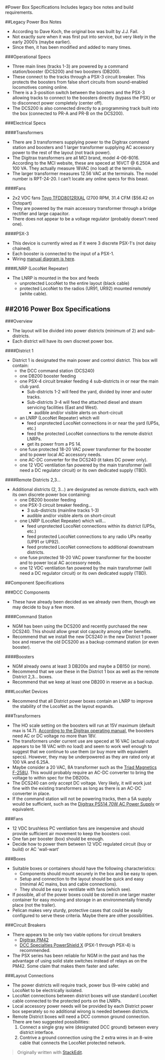 #Power Box Specifications
Includes legacy box notes and build requirements.

##Legacy Power Box Notes
- According to Dave Koch, the original box was built by J.J. Fail.
- Not exactly sure when it was first put into service, but very likely in the early 2000’s (maybe earlier).
- Since then, it has been modified and added to many times.

###Operational Specs
- Three main lines (tracks 1-3) are powered by a command station/booster (DCS200) and two boosters (DB200).
- These connect to the tracks through a PSX-3 circuit breaker. This protects the boosters from false short circuits from sound-enabled locomotives coming online.
- There is a 3-position switch between the boosters and the PSX-3 allowing tracks to connect to the boosters directly (bypass the PSX) or to disconnect power completely (center off).
- The DCS200 is also connected directly to a programming track built into the box (connected to PR-A and PR-B on the DCS200).

###Electrical Specs

####Transformers
- There are 3 transformers supplying power to the Digitrax command station and boosters and 1 larger  transformer supplying AC accessory power to the rest of the layout (not track power).
- The Digitrax transformers are all MCI brand, model 4-06-8016. According to the MCI website, these are speced at 16VCT @ 6.250A and 100 VA. They actually measure 18VAC (no load) at the terminals.
- The larger transformer measures 12.56 VAC at the terminals. The model number is RPT-24-20. I can’t locate any online specs for this beast.

####Fans
- 2x2 VDC fans [Toyo TFDD8012RXAL](http://www.onlinecomponents.com/u.s.-toyo-fan-tfdd8012rxal.html?p=12701476) (2700 RPM, 31.4 CFM ($56.42 on Octopart)
- They are powered by the main accessory transformer through a bridge rectifier and large capacitor.
- There does not appear to be a voltage regulator (probably doesn’t need one).

####PSX-3
- This device is currently wired as if it were 3 discrete PSX-1's (not daisy chained).
- Each booster is connected to the input of a PSX-1.
- Wiring [manual diagram is here](http://www.dccspecialties.com/products/pdf/man_psx1.pdf).

####LNRP (LocoNet Repeater)
- The LNRP is mounted in the box and feeds
    - unprotected LocoNet to the entire layout (black cable)
    - protected LocoNet to the radios (UR91, UR92) mounted remotely (white cable).

##2016 Power Box Specifications
----------

###Overview
- The layout will be divided into power districts (minimum of 2) and sub-districts.
- Each district will have its own discreet power box.

####District 1
- District 1 is designated the main power and control district. This box will contain:
    - the DCC command station (DCS240)
    - one DB200 booster feeding
    - one PSX-4 circuit breaker feeding 4 sub-districts in or near the main club yard.
        - Sub-districts 1-2 will feed the yard, divided by inner and outer tracks.
        - Sub-districts 3-4 will feed the attached diesel and steam servicing facilities (East and West).
            - audible and/or visible alerts on short-circuit
    - an LNRP (LocoNet Repeater) which will
        - feed unprotected LocoNet connections in or near the yard (UP5s, etc.)
        - feed the protected LocoNet connections to the remote district LNRPs.
        - get its power from a PS 14.
    - one fuse protected 18-20 VAC power transformer for the booster and to power local AC accessory needs.
    - one AC-DC converter for the DCS240 (it takes DC power only).
    - one 12 VDC ventilation fan powered by the main transformer (will need a DC regulator circuit) or its own dedicated supply (TBD).

####Remote Districts 2,3...
- Additional districts (2, 3...) are designated as remote districts, each with its own discrete power box containing:
    - one DB200 booster feeding
    - one PSX-3 circuit breaker feeding...
        - 3 sub-districts (mainline tracks 1-3)
        - audible and/or visible alerts on short-circuit
    - one LNRP (LocoNet Repeater) which will...
        - feed unprotected LocoNet connections within its district (UP5s, etc.)
        - feed protected LocoNet connections to any radio UPs nearby (UP91 or UP92).
        - feed protected LocoNet connections to additional downstream districts.
    - one fuse protected 18-20 VAC power transformer for the booster and to power local AC accessory needs.
    - one 12 VDC ventilation fan powered by the main transformer (will need a DC regulator circuit) or its own dedicated supply (TBD).

##Component Specifications

###DCC Components
- These have already been decided as we already own them, though we may decide to buy a few more.

####Command Station
- NGM has been using the DCS200 and recently purchased the new DCS240. This should allow great slot capacity among other benefits.
- Recommend that we install the new DCS240 in the new District 1 power box and reserve the old DCS200 as a backup command station (or even booster).

####Boosters
- NGM already owns at least 3 DB200s and maybe a DB150 (or more).
- Recommend that we use these in the District 1 box as well as the remote District 2,3... boxes.
- Recommend that we keep at least one DB200 in reserve as a backup.

###LocoNet Devices
- Recommend that all District power boxes contain an LNRP to improve the stability of the LocoNet as the layout expands.

###Transformers
- The HO scale setting on the boosters will run at 15V maximum (default max is 14.7). [According to the Digitrax operating manual](http://www.digitrax.com/static/apps/products/command-stations-boosters/dcs240/documents/DCS240_manual_r1.pdf), the boosters need AC or DC voltage no more than 18V.
- The transformers under current use are speced at 16 VAC (actual output appears to be 18 VAC with no load) and seem to work well enough to suggest that we continue to use them (or buy more with equivalent specs). However, they may be underpowered as they are rated only at 100 VA and 6.25A.
- Maybe consider a 20 VAC, 8A transformer such as the [Triad Magnetics F-258U](http://www.alliedelec.com/triad-magnetics-f-258u/70218465/). This would probably require an AC-DC converter to bring the voltage to within spec for the DB200s.
- The DCS240 can only accept DC voltage. Very likely, it will work just fine with the existing transformers as long as there is an AC-DC converter in place.
- If the command station will not be powering tracks, then a 5A supply would be sufficient, such as the [Digitrax PS514 70W AC Power Supply](http://www.digitrax.com/products/power-supplies/ps514/) or equivalent.

###Fans
- 12 VDC brushless PC ventilation fans are inexpensive and should provide sufficient air movement to keep the boosters cool.
- One fan per booster (box) should be enough.
- Decide how to power them between 12 VDC regulated circuit (buy or build) or AC 'wall-wart'

###Boxes
- Suitable boxes or containers should have the following characteristics:
    - Components should mount securely in the box and be easy to open.
    - Setup and  connection to the layout should be quick and easy (minimal AC mains, bus and cable connections).
    - They should be easy to ventilate with fans (which see).
- If possible, all of the power boxes could be stored in one larger master container for easy moving and storage in an environmentally friendly place (not the trailer).
- Pelican makes very sturdy, protective cases that could be easily configured to serve these criteria. Maybe there are other possibilities.

###Circuit Breakers
- There appears to be only two viable options for circuit breakers
    - [Digitrax PM42](http://www.digitrax.com/products/power-management/pm42/)
    - [DCC Specialties PowerShield X](http://www.dccspecialties.com/products/powershield_x.htm) (PSX-1 through PSX-4) is recommended.
- The PSX series has been reliable for NGM in the past and has the advantage of using solid state switches instead of relays as on the PM42. Some claim that makes them faster and safer.

###Layout Connections
- The power districts will require track, power bus (9-wire cable) and LocoNet to be electrically isolated.
- LocoNet connections between district boxes will use standard LocoNet cable connected to the protected ports on the LNRPs.
- Local accessory power needs will be provided by each District power box seperately so no additional wirong is needed between districts.
- Remote District boxes will need a DCC common ground connection. There are two suggested possibilities:
    1. Connect a single gray wire (designated DCC ground) between every district interface.
    2. Contrive a ground connection using the 2 extra wires in an 8-wire cable that connects the LocoNet protected network.

> Originally written with [StackEdit](https://stackedit.io/).

